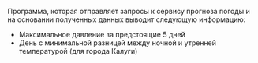 Программа, которая отправляет запросы к сервису прогноза погоды
и на основании полученных данных выводит следующую информацию:
- Максимальное давление за предстоящие 5 дней
- День с минимальной разницей между ночной и утренней температурой
  (для города Калуги)